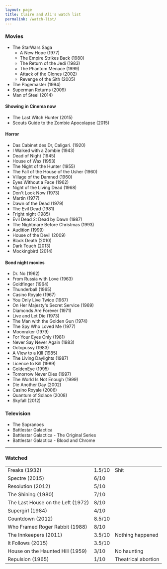 ```yaml
---
layout: page
title: Claire and Ali's watch list
permalink: /watch-list/
---
```


### Movies
* The StarWars Saga
  - A New Hope (1977)
  - The Empire Strikes Back (1980)
  - The Return of the Jedi (1983)
  - The Phantom Menace (1999)
  - Attack of the Clones (2002)
  - Revenge of the Sith (2005)
* The Pagemaster (1994)
* Superman Returns (2009)
* Man of Steel (2014)

#### Showing in Cinema now
* The Last Witch Hunter (2015)
* Scouts Guide to the Zombie Apocolapse (2015)

#### Horror
* Das Cabinet des Dr, Caligari. (1920)
* I Walked with a Zombie (1943)
* Dead of Night (1945)
* House of Wax (1953)
* The Night of the Hunter (1955)
* The Fall of the House of the Usher (1960)
* Village of the Damned (1960)
* Eyes Without a Face (1962)
* Night of the Living Dead (1968)
* Don't Look Now (1973)
* Martin (1977)
* Dawn of the Dead (1979)
* The Evil Dead (1981)
* Fright night (1985)
* Evil Dead 2: Dead by Dawn (1987)
* The Nightmare Before Christmas (1993)
* Audition (1999)
* House of the Devil (2009)
* Black Death (2010)
* Dark Touch (2013)
* Mockingbird (2014)

#### Bond night movies
* Dr. No (1962)
* From Russia with Love (1963)
* Goldfinger (1964)
* Thunderball (1965)
* Casino Royale (1967)
* You Only Live Twice (1967)
* On Her Majesty's Secret Service (1969)
* Diamonds Are Forever (1971)
* Live and Let Die (1973)
* The Man with the Golden Gun (1974)
* The Spy Who Loved Me (1977)
* Moonraker (1979)
* For Your Eyes Only (1981)
* Never Say Never Again (1983)
* Octopussy (1983)
* A View to a Kill (1985)
* The Living Daylights (1987)
* Licence to Kill (1989)
* GoldenEye (1995)
* Tomorrow Never Dies (1997)
* The World Is Not Enough (1999)
* Die Another Day (2002)
* Casino Royale (2006)
* Quantum of Solace (2008)
* Skyfall (2012)

### Television
* The Sopranoes
* Battlestar Galactica
* Battlestar Galactica - The Original Series
* Battlestar Galactica - Blood and Chrome

***

### Watched
<table>
<tr><td>Freaks (1932) </td><td> 1.5/10 </td><td> Shit </td></tr>
<tr><td>Spectre (2015) </td><td> 6/10 </td></tr>
<tr><td>Resolution (2012) </td><td> 5/10 </td></tr>
<tr><td>The Shining (1980) </td><td> 7/10 </td></tr>
<tr><td>The Last House on the Left (1972) </td><td> 8/10</td></tr>
<tr><td>Supergirl (1984) </td><td> 4/10 </td></tr>
<tr><td>Countdown (2012) </td><td> 8.5/10 </td></tr>
<tr><td>Who Framed Roger Rabbit (1988) </td><td> 8/10 </td></tr>
<tr><td>The Innkeepers (2011) </td><td> 3.5/10 </td><td> Nothing happened</td></tr>
<tr><td>It Follows (2015) </td><td> 3.5/10 </td></tr>
<tr><td>House on the Haunted Hill (1959) </td><td> 3/10 </td><td> No haunting </td></tr>
<tr><td>Repulsion (1965) </td><td> 1/10 </td><td> Theatrical abortion </td></tr>
</table>
